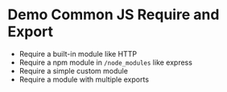 # Demo Common JS Require and Export


- Require a built-in module like HTTP
- Require a npm module in `/node_modules` like express
- Require a simple custom module
- Require a module with multiple exports

